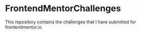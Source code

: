 # FrontendMentorChallenges
This repository contains the challenges that I have submitted for frontendmentor.io
